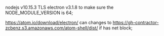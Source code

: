 nodejs v10.15.3 TLS electron v3.1.8 to make sure the NODE_MODULE_VERSION is 64;

https://atom.io/download/electron/ can changes to https://gh-contractor-zcbenz.s3.amazonaws.com/atom-shell/dist/ if has net block;